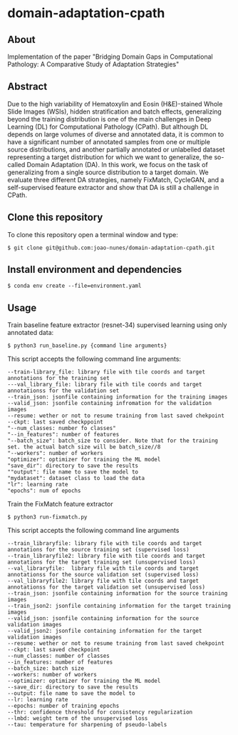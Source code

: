 # domain-adaptation-cpath

## About

Implementation of the paper "Bridging Domain Gaps in Computational Pathology: A Comparative Study of Adaptation Strategies"

## Abstract

Due to the high variability of Hematoxylin and Eosin (H&E)-stained Whole Slide Images (WSIs), hidden stratification and batch effects, generalizing beyond the training distribution is one of the main challenges in Deep Learning (DL) for Computational Pathology (CPath). But although DL depends on large volumes of diverse and annotated data, it is common to have a significant number of annotated samples from one or multiple source distributions, and another partially annotated or unlabelled dataset representing a target distribution for which we want to generalize, the so-called Domain Adaptation (DA). In this work, we focus on the task of generalizing from a single source distribution to a target domain. We evaluate three different DA strategies, namely FixMatch, CycleGAN, and a self-supervised feature extractor and show that DA is still a challenge in CPath.

## Clone this repository

To clone this repository open a terminal window and type:

```$ git clone git@github.com:joao-nunes/domain-adaptation-cpath.git```

## Install environment and dependencies

```
$ conda env create --file=environment.yaml
```
## Usage

Train baseline feature extractor (resnet-34) supervised learning using only annotated data:

```
$ python3 run_baseline.py {command line arguments}
```

This script accepts the following command line arguments:

```
--train-library_file: library file with tile coords and target annotations for the training set
---val_library_file: library file with tile coords and target annotationss for the validation set
--train_json: jsonfile containing information for the training images
--valid_json: jsonfile containing infromation for the validation images
--resume: wether or not to resume training from last saved chekpoint
--ckpt: last saved checkppoint
"--num_classes: number fo classes"
"--in_features": number of features
"--batch_size": batch_size to consider. Note that for the training set. the actual batch size will be batch_size//8
"--workers": number of workers
"optimizer": optimizer for training the ML model
"save_dir": directory to save the results
""output": file name to save the model to
"mydataset": dataset class to load the data
"lr": learning rate
"epochs": num of epochs

```

Train the FixMatch feature extractor

```
$ python3 run-fixmatch.py
```

This script accepts the following command line arguments

```
--train_libraryfile: library file with tile coords and target annotations for the source training set (supervised loss)
--train_libraryfile2: library file with tile coords and target annotations for the target training set (unsupervised loss)
--val_libraryfile:  library file with tile coords and target annotationss for the source validation set (supervised loss)
--val_libraryfile2: library file with tile coords and target annotationss for the target validation set (unsupervised loss)
--train_json: jsonfile containing information for the source training images
--train_json2: jsonfile containing information for the target training images
--valid_json: jsonfile containing information for the source validation images
--valid_json2: jsonfile containing information for the target validation images
--resume: wether or not to resume training from last saved chekpoint
--ckpt: last saved checkpoint
--num_classes: number of classes
--in_features: number of features
--batch_size: batch size
--workers: number of workers
--optimizer: optimizer for training the ML model
--save_dir: directory to save the results
--output: file name to save the model to
--lr: learning rate
--epochs: number of training epochs
--thr: confidence threshold for consistency regularization
--lmbd: weight term of the unsupervised loss
--tau: temperature for sharpening of pseudo-labels
```
